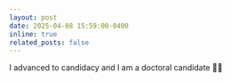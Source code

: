 ```yaml
---
layout: post
date: 2025-04-08 15:59:00-0400
inline: true
related_posts: false
---
```


I advanced to candidacy and I am a doctoral candidate :man_student:	